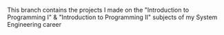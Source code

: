 This branch contains the projects I made on the "Introduction to Programming I" & "Introduction to Programming II" subjects of my System Engineering career
